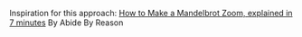Inspiration for this approach: [How to Make a Mandelbrot Zoom, explained in 7 minutes](https://www.youtube.com/watch?v=HtNUFdh2sjg) By Abide By Reason


